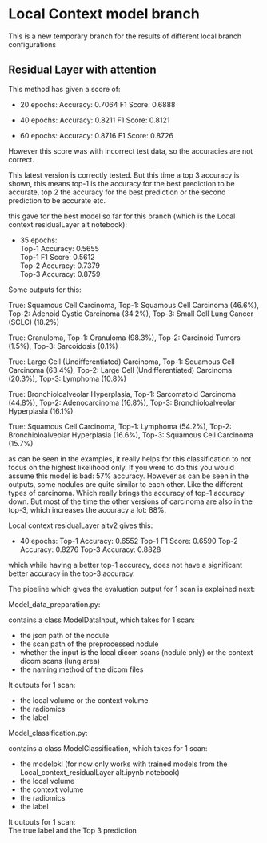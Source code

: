 # Local Context model branch

This is a new temporary branch for the results of different local branch configurations


## Residual Layer with attention

This method has given a score of:

- 20 epochs:
Accuracy: 0.7064
F1 Score: 0.6888

- 40 epochs:
Accuracy: 0.8211
F1 Score: 0.8121


- 60 epochs:
Accuracy: 0.8716
F1 Score: 0.8726

However this score was with incorrect test data, so the accuracies are not correct.

This latest version is correctly tested. But this time a top 3 accuracy is shown, this means top-1 is the accuracy for the best prediction to be accurate, top 2 the accuracy for the best prediction or the second prediction to be accurate etc.

this gave for the best model so far for this branch (which is the Local context residualLayer alt notebook):

- 35 epochs:  
Top-1 Accuracy: 0.5655  
Top-1 F1 Score:  0.5612  
Top-2 Accuracy: 0.7379  
Top-3 Accuracy: 0.8759  

Some outputs for this:  

True: Squamous Cell Carcinoma, Top-1: Squamous Cell Carcinoma (46.6%), Top-2: Adenoid Cystic Carcinoma (34.2%), Top-3: Small Cell Lung Cancer (SCLC) (18.2%)  

True: Granuloma, Top-1: Granuloma (98.3%), Top-2: Carcinoid Tumors (1.5%), Top-3: Sarcoidosis (0.1%)  

True: Large Cell (Undifferentiated) Carcinoma, Top-1: Squamous Cell Carcinoma (63.4%), Top-2: Large Cell (Undifferentiated) Carcinoma (20.3%), Top-3: Lymphoma (10.8%)  

True: Bronchioloalveolar Hyperplasia, Top-1: Sarcomatoid Carcinoma (44.8%), Top-2: Adenocarcinoma (16.8%), Top-3: Bronchioloalveolar Hyperplasia (16.1%)  

True: Squamous Cell Carcinoma, Top-1: Lymphoma (54.2%), Top-2: Bronchioloalveolar Hyperplasia (16.6%), Top-3: Squamous Cell Carcinoma (15.7%)  


as can be seen in the examples, it really helps for this classification to not focus on the highest likelihood only. If you were to do this you would assume this model is bad: 57% accuracy. However as can be seen in the outputs, some nodules are quite similar to each other. Like the different types of carcinoma. Which really brings the accuracy of top-1 accuracy down. But most of the time the other versions of carcinoma are also in the top-3, which increases the accuracy a lot: 88%.  

Local context residualLayer altv2 gives this:

- 40 epochs:
Top-1 Accuracy: 0.6552
Top-1 F1 Score:  0.6590
Top-2 Accuracy: 0.8276
Top-3 Accuracy: 0.8828

which while having a better top-1 accuracy, does not have a significant better accuracy in the top-3 accuracy.  

The pipeline which gives the evaluation output for 1 scan is explained next:  

Model_data_preparation.py:  

contains a class ModelDataInput, which takes for 1 scan:  
- the json path of the nodule  
- the scan path of the preprocessed nodule  
- whether the input is the local dicom scans (nodule only) or the context dicom scans (lung area)  
- the naming method of the dicom files  

It outputs for 1 scan:  
- the local volume or the context volume  
- the radiomics  
- the label  

Model_classification.py:  

contains a class ModelClassification, which takes for 1 scan:  
- the modelpkl (for now only works with trained models from the Local_context_residualLayer alt.ipynb notebook)  
- the local volume  
- the context volume  
- the radiomics  
- the label  

It outputs for 1 scan:  
The true label and the Top 3 prediction



